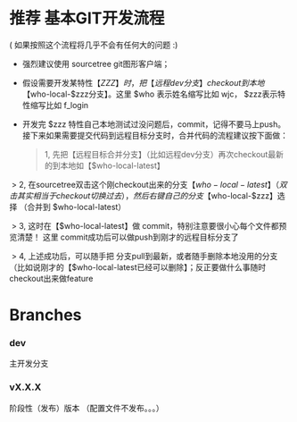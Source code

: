 
# 推荐 基本GIT开发流程

( 如果按照这个流程将几乎不会有任何大的问题 :)

* 强烈建议使用 sourcetree git图形客户端；

* 假设需要开发某特性【$ZZZ】时，把 【远程dev分支】checkout到本地【$who-local-$zzz分支】。这里 $who 表示姓名缩写比如 wjc， $zzz表示特性缩写比如 f_login
* 开发完 $zzz 特性自己本地测试过没问题后，commit，记得不要马上push。  接下来如果需要提交代码到远程目标分支时，合并代码的流程建议按下面做：

  > 1, 先把【远程目标合并分支】（比如远程dev分支）再次checkout最新的到本地如【$who-local-latest】
  >
  > 2, 在sourcetree双击这个刚checkout出来的分支【$who-local-latest】（双击其实相当于checkout切换过去），然后右键自己的分支【$who-local-$zzz】选择 （合并到 $who-local-latest）
  >
  > 3, 这时在【$who-local-latest】做 commit，特别注意要很小心每个文件都预览清楚！ 这里 commit成功后可以做push到刚才的远程目标分支了
  >
  > 4,  上述成功后，可以随手把 分支pull到最新，或者随手删除本地没用的分支（比如说刚才的【$who-local-latest已经可以删除】；反正要做什么事随时checkout出来做feature
  
# Branches

### dev

主开发分支

### vX.X.X

阶段性（发布）版本
（配置文件不发布。。。）
